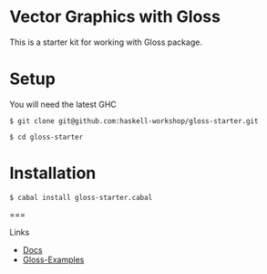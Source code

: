 # Vector Graphics with Gloss

This is a starter kit for working with Gloss package.


# Setup

You will need the latest GHC

`$ git clone git@github.com:haskell-workshop/gloss-starter.git`

`$ cd gloss-starter`

# Installation

`$ cabal install gloss-starter.cabal`

===

Links

* [Docs](http://hackage.haskell.org/package/gloss)
* [Gloss-Examples](http://gloss.ouroborus.net/)
